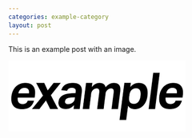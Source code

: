 ```yaml
---
categories: example-category
layout: post
---
```


This is an example post with an image.

![this-is-an-image](/assets/images/example-image.png)
